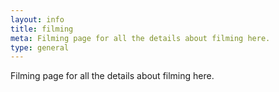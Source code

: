```yaml
---
layout: info
title: filming
meta: Filming page for all the details about filming here.
type: general
---
```


Filming page for all the details about filming here.